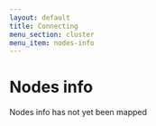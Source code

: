 ```yaml
---
layout: default
title: Connecting
menu_section: cluster
menu_item: nodes-info
---
```



# Nodes info

Nodes info has not yet been mapped


